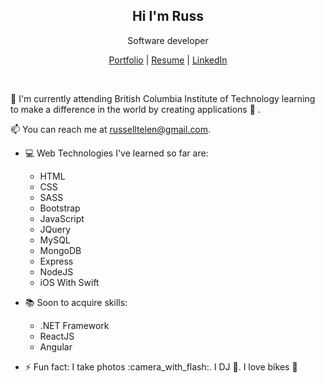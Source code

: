 <h2 align="center">Hi I'm Russ</h2>
 <p align="center">Software developer</p>

<p align="center">
  <a href="https://russ.cmngsn.com">Portfolio</a> | 
  <a href="https://russ.cmngsn.com">Resume</a> |
  <a href="https://www.linkedin.com/in/russelltelen/">LinkedIn</a>
</p>

<br />

 🌱 I'm currently attending British Columbia Institute of Technology learning to make a difference in the world by creating applications :iphone: . 
 
📫 You can reach me at russelltelen@gmail.com.

- :computer: Web Technologies I've learned so far are:
    - HTML
    - CSS
    - SASS
    - Bootstrap
    - JavaScript
    - JQuery
    - MySQL
    - MongoDB
    - Express
    - NodeJS
    - iOS With Swift

- :books: Soon to acquire skills:
    - .NET Framework
    - ReactJS
    - Angular
    
- ⚡ Fun fact: I take photos :camera_with_flash:. I DJ :minidisc:. I love bikes :bicyclist: 



